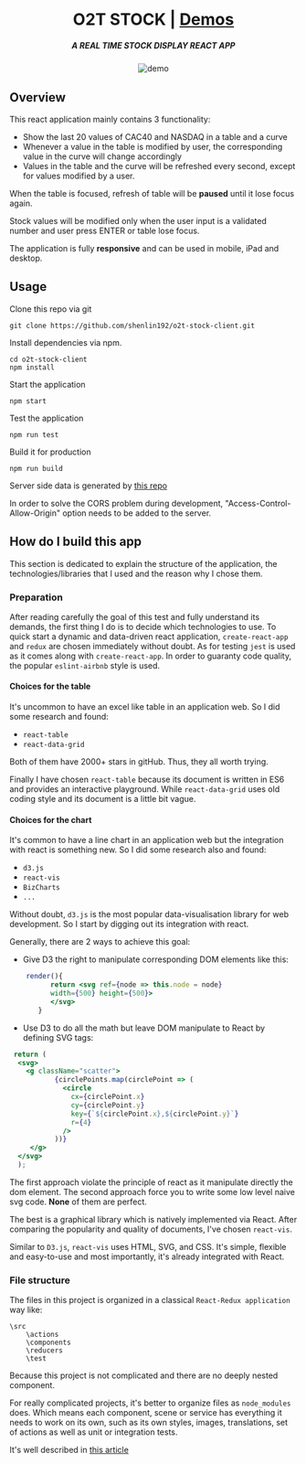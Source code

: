 
<h1 align="center">O2T STOCK | <a href="https://media.giphy.com/media/xUNd9CEkMcTaskmElW/giphy.gif">Demos</a></h1>

<h5 align="center">A REAL TIME STOCK DISPLAY REACT APP</h5>

<p align="center">
<img src="https://camo.githubusercontent.com/45aaaf83e370e9c26b3439cd3bb3cef73f8c6d5d/68747470733a2f2f6d656469612e67697068792e636f6d2f6d656469612f78554e643943456b4d635461736b6d456c572f67697068792e676966" alt="demo" data-canonical-src="https://media.giphy.com/media/xUNd9CEkMcTaskmElW/giphy.gif" style="max-width:100%">
</p>

## Overview
This react application mainly contains 3 functionality:

- Show the last 20 values of CAC40 and NASDAQ in a table and a curve
- Whenever a value in the table is modified by user, the corresponding value in the curve will change accordingly
- Values in the table and the curve will be refreshed every second, except for values modified by a user. 
 
When the table is focused, refresh of table will be **paused** until it lose focus again. 

Stock values will be modified only when the user input is a validated number and user press ENTER or table lose focus.

The application is fully **responsive** and can be used in mobile, iPad and desktop.

## Usage

Clone this repo via git

    git clone https://github.com/shenlin192/o2t-stock-client.git

Install dependencies via npm.

    cd o2t-stock-client
    npm install 
    
Start the application
    
    npm start
    
Test the application

    npm run test
    
Build it for production 

    npm run build
    
Server side data is generated by [this repo](https://github.com/o2t/tutorial-node-stock-server)

In order to solve the CORS problem during development, "Access-Control-Allow-Origin" option needs to be added to the server.
    
## How do I build this app
This section is dedicated to explain the structure of the application, the technologies/libraries that I used and the reason why I chose them.

### Preparation
After reading carefully the goal of this test and fully understand its demands, the first thing I do is to decide which 
 technologies to use. To quick start a dynamic and data-driven react application, `create-react-app` and `redux` 
 are chosen immediately without doubt. As for testing `jest` is used as it comes along with `create-react-app`.
 In order to guaranty code quality, the popular `eslint-airbnb` style is used.
  
#### Choices for the table
It's uncommon to have an excel like table in an application web. So I did some research and found: 

- `react-table` 
- `react-data-grid`

Both of them have 2000+ stars in gitHub. Thus, they all worth trying. 

Finally I have chosen `react-table` because its document is written in ES6 and provides an interactive playground.
While `react-data-grid` uses old coding style and its document is a little bit vague.

#### Choices for the chart
It's common to have a line chart in an application web but the integration with react is something new. 
So I did some research also and found:

- `d3.js`
- `react-vis`
- `BizCharts`
- `...`

Without doubt, `d3.js` is the most popular data-visualisation library for web development. So I start by digging out its integration with react.

Generally, there are 2 ways to achieve this goal:

- Give D3 the right to manipulate corresponding DOM elements like this:
````jsx harmony
    render(){
          return <svg ref={node => this.node = node}
          width={500} height={500}>
          </svg>
       }
````

- Use D3 to do all the math but leave DOM manipulate to React by defining SVG tags:
````jsx harmony
 return (
  <svg>
    <g className="scatter">
           {circlePoints.map(circlePoint => (
             <circle
               cx={circlePoint.x}
               cy={circlePoint.y}
               key={`${circlePoint.x},${circlePoint.y}`}
               r={4}
             />
           ))}
     </g>
  </svg>   
  );
````
The first approach violate the principle of react as it manipulate directly the dom element.
The second approach force you to write some low level naive svg code.
**None** of them are perfect.
 
The best is a graphical library which is natively implemented via React. 
After comparing the popularity and quality of documents, I've chosen `react-vis`.

Similar to `D3.js`, `react-vis` uses HTML, SVG, and CSS.
It's simple, flexible and easy-to-use and most importantly, it's already integrated with React.
 
 
### File structure
The files in this project is organized in a classical `React-Redux application` way like:

````
\src
    \actions
    \components
    \reducers
    \test
````
Because this project is not complicated and there are no deeply nested component.


For really complicated projects, it's better to organize files as `node_modules` does. Which means
each component, scene or service has everything it needs to work on its own, 
such as its own styles, images, translations, set of actions as well as unit or integration tests.

It's well described in [this article](https://medium.com/@alexmngn/how-to-better-organize-your-react-applications-2fd3ea1920f1)



